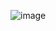 ![image](https://user-images.githubusercontent.com/59634395/231942690-600697c6-f4a0-4f55-a317-44a6d75b5720.png)
